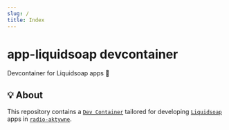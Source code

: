 ```yaml
---
slug: /
title: Index
---
```


# app-liquidsoap devcontainer

Devcontainer for Liquidsoap apps 🧴

## 💡 About

This repository contains a [`Dev Container`](https://containers.dev)
tailored for developing [`Liquidsoap`](https://www.liquidsoap.info) apps in
[`radio-aktywne`](https://github.com/radio-aktywne).
